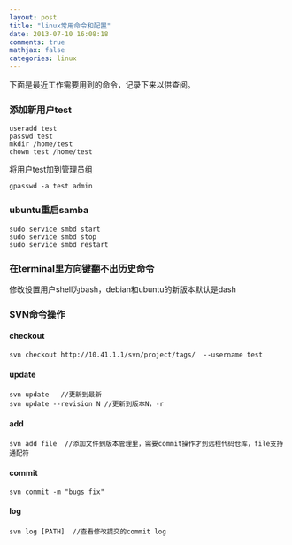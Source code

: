 ```yaml
---
layout: post
title: "linux常用命令和配置"
date: 2013-07-10 16:08:18
comments: true
mathjax: false
categories: linux
---
```

下面是最近工作需要用到的命令，记录下来以供查阅。

### 添加新用户test

~~~
useradd test
passwd test
mkdir /home/test
chown test /home/test
~~~

<!--more-->

将用户test加到管理员组

~~~
gpasswd -a test admin
~~~

### ubuntu重启samba

~~~
sudo service smbd start
sudo service smbd stop
sudo service smbd restart
~~~

### 在terminal里方向键翻不出历史命令
修改设置用户shell为bash，debian和ubuntu的新版本默认是dash

### SVN命令操作

#### checkout

~~~
svn checkout http://10.41.1.1/svn/project/tags/  --username test
~~~

#### update

~~~
svn update   //更新到最新
svn update --revision N //更新到版本N，-r
~~~

#### add

~~~
svn add file  //添加文件到版本管理里，需要commit操作才到远程代码仓库，file支持通配符
~~~

#### commit

~~~
svn commit -m "bugs fix"
~~~

#### log

~~~
svn log [PATH]  //查看修改提交的commit log
~~~
